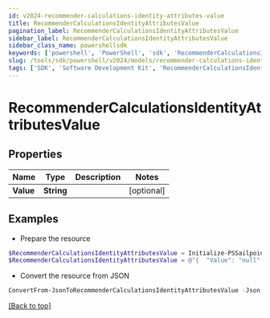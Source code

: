 ```yaml
---
id: v2024-recommender-calculations-identity-attributes-value
title: RecommenderCalculationsIdentityAttributesValue
pagination_label: RecommenderCalculationsIdentityAttributesValue
sidebar_label: RecommenderCalculationsIdentityAttributesValue
sidebar_class_name: powershellsdk
keywords: ['powershell', 'PowerShell', 'sdk', 'RecommenderCalculationsIdentityAttributesValue', 'V2024RecommenderCalculationsIdentityAttributesValue'] 
slug: /tools/sdk/powershell/v2024/models/recommender-calculations-identity-attributes-value
tags: ['SDK', 'Software Development Kit', 'RecommenderCalculationsIdentityAttributesValue', 'V2024RecommenderCalculationsIdentityAttributesValue']
---
```



# RecommenderCalculationsIdentityAttributesValue

## Properties

Name | Type | Description | Notes
------------ | ------------- | ------------- | -------------
**Value** | **String** |  | [optional] 

## Examples

- Prepare the resource
```powershell
$RecommenderCalculationsIdentityAttributesValue = Initialize-PSSailpoint.V2024RecommenderCalculationsIdentityAttributesValue  -Value null
$RecommenderCalculationsIdentityAttributesValue = @"{  "Value": "null" }"@
```

- Convert the resource from JSON
```powershell
ConvertFrom-JsonToRecommenderCalculationsIdentityAttributesValue -Json $RecommenderCalculationsIdentityAttributesValue
```


[[Back to top]](#) 

